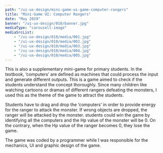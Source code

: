 ```yaml
---
path: "/ui-ux-design/mini-game-ui-game-computer-rangers"
title: "Mini-Game UI: Computer Rangers"
date: "May 2019"
banner: "/ui-ux-design/010/banner.jpg"
mediaType: "carousell-image"
mediaSrcList:
    - "/ui-ux-design/010/media/001.jpg"
    - "/ui-ux-design/010/media/002.jpg"
    - "/ui-ux-design/010/media/003.jpg"
    - "/ui-ux-design/010/media/004.jpg"
    - "/ui-ux-design/010/media/005.jpg"
---
```


This is also a supplementary mini-game for primary students. In the textbook, ‘computers’ are defined as machines that could process the input and generate different outputs. This is a game aimed to check if the students understand the concept thoroughly. Since many children like watching cartoons or dramas of different rangers defeating the monsters, I used this as the theme of the game to attract the students.

Students have to drag and drop the ‘computers’ in order to provide energy for the ranger to attack the monster. If wrong objects are dropped, the ranger will be attacked by the monster. students could win the game by identifying all the computers and the Hp value of the monster will be 0. On the contrary, when the Hp value of the ranger becomes 0, they lose the game.

The game was coded by a programmer while I was responsible for the mechanics, UI and graphic design of the game.
